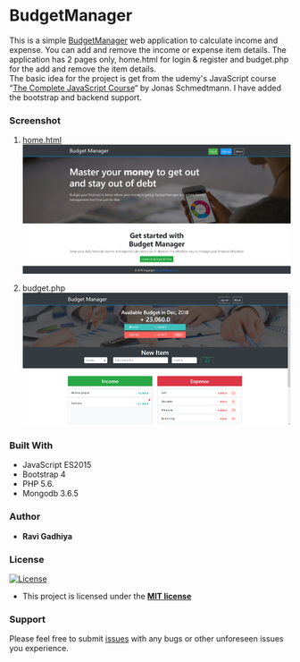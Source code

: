 # BudgetManager 
 
This is a simple [BudgetManager](https://ravi879.github.io/BudgetManager/home.html) web application to calculate income and expense. You can add and remove the income or expense item  details. The application has 2 pages only, home.html for login & register and budget.php for the add and remove the item  details. 
<br>
The basic idea for the project is get from the udemy's JavaScript course “[The Complete JavaScript Course](https://www.udemy.com/the-complete-javascript-course/)“ by Jonas Schmedtmann. I have added the bootstrap and backend support.
<br>

### Screenshot
1. [home.html](https://ravi879.github.io/BudgetManager/home.html)
![Screenshot 1](https://github.com/Ravi879/BudgetManager/blob/master/screenshot/home.png "")

2. budget.php
![Screenshot 2](https://github.com/Ravi879/BudgetManager/blob/master/screenshot/budget.png "")
 
### Built With 
-	JavaScript ES2015
-	 Bootstrap 4
-	PHP 5.6. 
-	Mongodb 3.6.5
 
### Author 
-	**Ravi Gadhiya** 
 
### License 
 
[![License](http://img.shields.io/:license-mit-blue.svg?style=flat-square)](http://badges.mit-license.org) 
 
-	This project is licensed under the **[MIT license](http://opensource.org/licenses/mit-license.php)** 
 
### Support 
 
Please feel free to submit [issues](https://github.com/Ravi879/BudgetManager/issues) with any bugs or other unforeseen issues you experience. 

